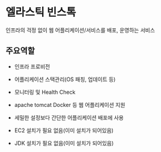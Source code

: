 # 엘라스틱 빈스톡
인프라의 걱정 없이 웹 어플리케이션/서비스를 배포, 운영하는 서비스


## 주요역할
 - 인프라 프로비전
 - 어플리케이션 스택관리(OS 패칭, 업데이트 등)
 - 모니터링 및 Health Check
 - apache tomcat Docker 등 웹 어플리케이션 지원
 - 세밀한 설정보다 간단한 어플리케이션 배포에 사용
 
 - EC2 설치가 필요 없음(이미 설치가 되어있음)
 - JDK 설치가 필요 없음(이미 설치가 되어있음)
 
